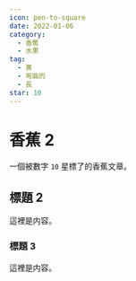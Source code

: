 ```yaml
---
icon: pen-to-square
date: 2022-01-06
category:
  - 香蕉
  - 水果
tag:
  - 黄
  - 弯曲的
  - 長
star: 10
---
```


# 香蕉 2

一個被數字 `10` 星標了的香蕉文章。

<!-- more -->

## 標題 2

這裡是内容。

### 標題 3

這裡是内容。
